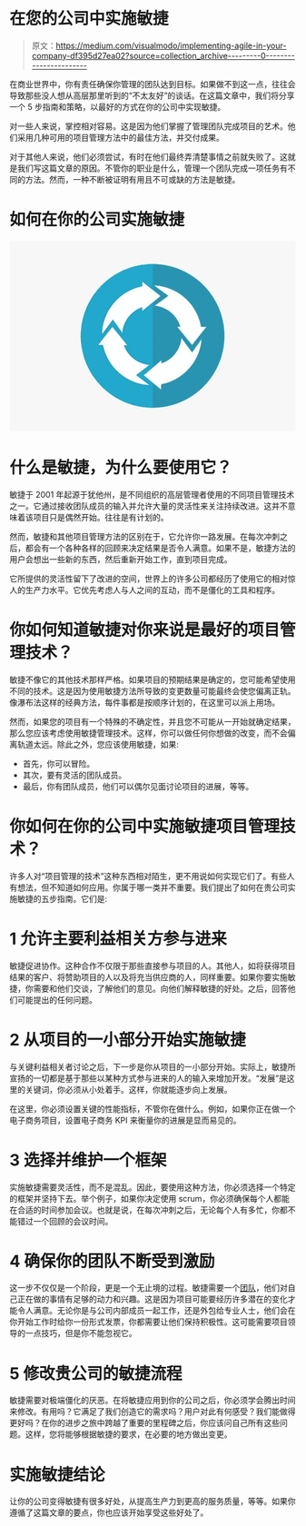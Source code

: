# 在您的公司中实施敏捷

> 原文：<https://medium.com/visualmodo/implementing-agile-in-your-company-df395d27ea02?source=collection_archive---------0----------------------->

在商业世界中，你有责任确保你管理的团队达到目标。如果做不到这一点，往往会导致那些没人想从高层那里听到的“不太友好”的谈话。在这篇文章中，我们将分享一个 5 步指南和策略，以最好的方式在你的公司中实现敏捷。

对一些人来说，掌控相对容易。这是因为他们掌握了管理团队完成项目的艺术。他们采用几种可用的项目管理方法中的最佳方法，并交付成果。

对于其他人来说，他们必须尝试，有时在他们最终弄清楚事情之前就失败了。这就是我们写这篇文章的原因。不管你的职业是什么，管理一个团队完成一项任务有不同的方法。然而，一种不断被证明有用且不可或缺的方法是敏捷。

# 如何在你的公司实施敏捷

![](img/0e3638c77086577dee019b073d6c64ef.png)

# 什么是敏捷，为什么要使用它？

敏捷于 2001 年起源于犹他州，是不同组织的高层管理者使用的不同项目管理技术之一。它通过接收团队成员的输入并允许大量的灵活性来关注持续改进。这并不意味着该项目只是偶然开始。往往是有计划的。

然而，敏捷和其他项目管理方法的区别在于，它允许你一路发展。在每次冲刺之后，都会有一个各种各样的回顾来决定结果是否令人满意。如果不是，敏捷方法的用户会想出一些新的东西，然后重新开始工作，直到项目完成。

它所提供的灵活性留下了改进的空间，世界上的许多公司都经历了使用它的相对惊人的生产力水平。它优先考虑人与人之间的互动，而不是僵化的工具和程序。

# 你如何知道敏捷对你来说是最好的项目管理技术？

敏捷不像它的其他技术那样严格。如果项目的预期结果是确定的，您可能希望使用不同的技术。这是因为使用敏捷方法所导致的变更数量可能最终会使您偏离正轨。像瀑布法这样的经典方法，每件事都是按顺序计划的，在这里可以派上用场。

然而，如果您的项目有一个特殊的不确定性，并且您不可能从一开始就确定结果，那么您应该考虑使用敏捷管理技术。这样，你可以做任何你想做的改变，而不会偏离轨道太远。除此之外，您应该使用敏捷，如果:

*   首先，你可以冒险。
*   其次，要有灵活的团队成员。
*   最后，你有团队成员，他们可以偶尔见面讨论项目的进展，等等。

# 你如何在你的公司中实施敏捷项目管理技术？

许多人对“项目管理的技术”这种东西相对陌生，更不用说如何实现它们了。有些人有想法，但不知道如何应用。你属于哪一类并不重要。我们提出了如何在贵公司实施敏捷的五步指南。它们是:

# 1 允许主要利益相关方参与进来

敏捷促进协作。这种合作不仅限于那些直接参与项目的人。其他人，如将获得项目结果的客户、将赞助项目的人以及将充当供应商的人，同样重要。如果你要实施敏捷，你需要和他们交谈，了解他们的意见。向他们解释敏捷的好处。之后，回答他们可能提出的任何问题。

# 2 从项目的一小部分开始实施敏捷

与关键利益相关者讨论之后，下一步是你从项目的一小部分开始。实际上，敏捷所宣扬的一切都是基于那些以某种方式参与进来的人的输入来增加开发。“发展”是这里的关键词，你必须从小处着手。这样，你就能逐步向上发展。

在这里，你必须设置关键的性能指标，不管你在做什么。例如，如果你正在做一个电子商务项目，设置电子商务 KPI 来衡量你的进展是显而易见的。

# 3 选择并维护一个框架

实施敏捷需要灵活性，而不是混乱。因此，要使用这种方法，你必须选择一个特定的框架并坚持下去。举个例子，如果你决定使用 scrum，你必须确保每个人都能在合适的时间参加会议。也就是说，在每次冲刺之后，无论每个人有多忙，你都不能错过一个回顾的会议时间。

# 4 确保你的团队不断受到激励

这一步不仅仅是一个阶段，更是一个无止境的过程。敏捷需要一个[团队](https://visualmodo.com/fun-ways-encourage-team-building/)，他们对自己正在做的事情有足够的动力和兴趣。这是因为项目可能要经历许多潜在的变化才能令人满意。无论你是与公司内部成员一起工作，还是外包给专业人士，他们会在你开始工作时给你一份形式发票，你都需要让他们保持积极性。这可能需要项目领导的一点技巧，但是你不能忽视它。

# 5 修改贵公司的敏捷流程

敏捷需要对极端僵化的厌恶。在将敏捷应用到你的公司之后，你必须学会腾出时间来修改。有用吗？它满足了我们创造它的需求吗？用户对此有何感受？我们能做得更好吗？在你的进步之旅中跨越了重要的里程碑之后，你应该问自己所有这些问题。这样，您将能够根据敏捷的要求，在必要的地方做出变更。

# 实施敏捷结论

让你的公司变得敏捷有很多好处，从提高生产力到更高的服务质量，等等。如果你遵循了这篇文章的要点，你也应该开始享受这些好处了。